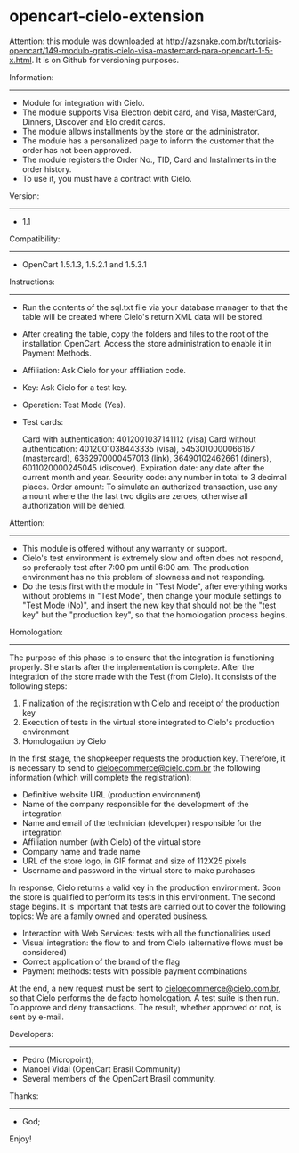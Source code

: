 opencart-cielo-extension
========================

Attention: this module was downloaded at http://azsnake.com.br/tutoriais-opencart/149-modulo-gratis-cielo-visa-mastercard-para-opencart-1-5-x.html. It is on Github for versioning purposes.

Information:
************

- Module for integration with Cielo.
- The module supports Visa Electron debit card, and Visa, MasterCard, Dinners, Discover and Elo credit cards.
- The module allows installments by the store or the administrator.
- The module has a personalized page to inform the customer that the order has not been approved.
- The module registers the Order No., TID, Card and Installments in the order history.
- To use it, you must have a contract with Cielo.

Version:
*******

- 1.1

Compatibility:
****************

- OpenCart 1.5.1.3, 1.5.2.1 and 1.5.3.1

Instructions:
***********

- Run the contents of the sql.txt file via your database manager to
  that the table will be created where Cielo's return XML data will be stored.

- After creating the table, copy the folders and files to the root of the installation
  OpenCart. Access the store administration to enable it in Payment Methods.

- Affiliation: Ask Cielo for your affiliation code.

- Key: Ask Cielo for a test key.

- Operation: Test Mode (Yes).

- Test cards:

  Card with authentication: 4012001037141112 (visa)
  Card without authentication: 4012001038443335 (visa),
                           5453010000066167 (mastercard),
                           6362970000457013 (link),
                           36490102462661 (diners),
                           6011020000245045 (discover).
  Expiration date: any date after the current month and year.
  Security code: any number in total to 3 decimal places.
  Order amount: To simulate an authorized transaction, use any amount where the
                   the last two digits are zeroes, otherwise all authorization will be denied.

Attention:
********

- This module is offered without any warranty or support.
- Cielo's test environment is extremely slow and often does not respond, so
  preferably test after 7:00 pm until 6:00 am. The production environment has no
  this problem of slowness and not responding.
- Do the tests first with the module in "Test Mode", after everything works without problems
  in "Test Mode", then change your module settings to "Test Mode (No)",
  and insert the new key that should not be the "test key" but the "production key",
  so that the homologation process begins.

Homologation:
************

The purpose of this phase is to ensure that the integration is functioning properly. She
starts after the implementation is complete. After the integration of the store made with the
Test (from Cielo). It consists of the following steps:

1) Finalization of the registration with Cielo and receipt of the production key
2) Execution of tests in the virtual store integrated to Cielo's production environment
3) Homologation by Cielo

In the first stage, the shopkeeper requests the production key. Therefore, it is necessary to send to
cieloecommerce@cielo.com.br the following information (which will complete the registration):

- Definitive website URL (production environment)
- Name of the company responsible for the development of the integration
- Name and email of the technician (developer) responsible for the integration
- Affiliation number (with Cielo) of the virtual store
- Company name and trade name
- URL of the store logo, in GIF format and size of 112X25 pixels
- Username and password in the virtual store to make purchases

In response, Cielo returns a valid key in the production environment. Soon the store is
qualified to perform its tests in this environment. The second stage begins. It is important that
tests are carried out to cover the following topics:
We are a family owned and operated business.
 - Interaction with Web Services: tests with all the functionalities used
 - Visual integration: the flow to and from Cielo (alternative flows must be considered)
 - Correct application of the brand of the flag
 - Payment methods: tests with possible payment combinations

At the end, a new request must be sent to cieloecommerce@cielo.com.br, so that
Cielo performs the de facto homologation. A test suite is then run. To approve and
deny transactions. The result, whether approved or not, is sent by e-mail.

Developers:
****************
- Pedro (Micropoint);
- Manoel Vidal (OpenCart Brasil Community)
- Several members of the OpenCart Brasil community.

Thanks:
***************
- God;

Enjoy! 
